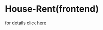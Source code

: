 # House-Rent(frontend)

for details click [here](https://github.com/rjarman/House-Rent/blob/master/README.md)